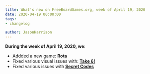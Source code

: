 ```yaml
---
title: What's new on FreeBoardGames.org, week of April 19, 2020
date: 2020-04-19 00:00:00
tags:
- changelog

author: JasonHarrison
---
```


**During the week of April 19, 2020, we**:
* Addded a new game: [**Rota**](https://www.freeboardgames.org/play/rota)
* Fixed various visual issues with: [**Take 6!**](https://www.freeboardgames.org/play/takesix)
* Fixed various issues with [**Secret Codes**](https://www.freeboardgames.org/play/secretcodes)
